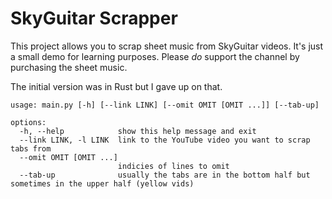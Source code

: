 # SkyGuitar Scrapper

This project allows you to scrap sheet music from SkyGuitar videos.
It's just a small demo for learning purposes.
Please *do* support the channel by purchasing the sheet music.

The initial version was in Rust but I gave up on that.

```
usage: main.py [-h] [--link LINK] [--omit OMIT [OMIT ...]] [--tab-up]

options:
  -h, --help            show this help message and exit
  --link LINK, -l LINK  link to the YouTube video you want to scrap tabs from
  --omit OMIT [OMIT ...]
                        indicies of lines to omit
  --tab-up              usually the tabs are in the bottom half but sometimes in the upper half (yellow vids)
```